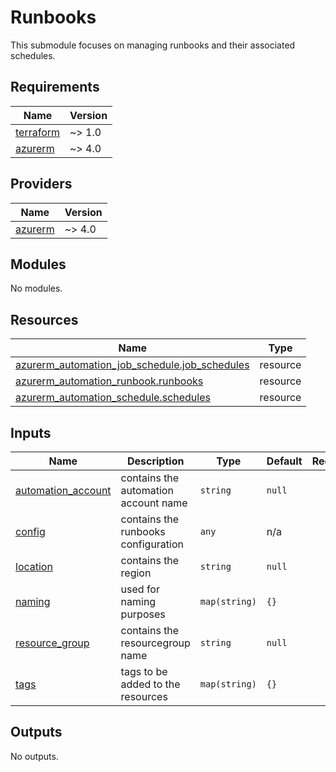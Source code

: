 # Runbooks

This submodule focuses on managing runbooks and their associated schedules.

<!-- BEGIN_TF_DOCS -->
## Requirements

| Name | Version |
|------|---------|
| <a name="requirement_terraform"></a> [terraform](#requirement\_terraform) | ~> 1.0 |
| <a name="requirement_azurerm"></a> [azurerm](#requirement\_azurerm) | ~> 4.0 |

## Providers

| Name | Version |
|------|---------|
| <a name="provider_azurerm"></a> [azurerm](#provider\_azurerm) | ~> 4.0 |

## Modules

No modules.

## Resources

| Name | Type |
|------|------|
| [azurerm_automation_job_schedule.job_schedules](https://registry.terraform.io/providers/hashicorp/azurerm/latest/docs/resources/automation_job_schedule) | resource |
| [azurerm_automation_runbook.runbooks](https://registry.terraform.io/providers/hashicorp/azurerm/latest/docs/resources/automation_runbook) | resource |
| [azurerm_automation_schedule.schedules](https://registry.terraform.io/providers/hashicorp/azurerm/latest/docs/resources/automation_schedule) | resource |

## Inputs

| Name | Description | Type | Default | Required |
|------|-------------|------|---------|:--------:|
| <a name="input_automation_account"></a> [automation\_account](#input\_automation\_account) | contains the automation account name | `string` | `null` | no |
| <a name="input_config"></a> [config](#input\_config) | contains the runbooks configuration | `any` | n/a | yes |
| <a name="input_location"></a> [location](#input\_location) | contains the region | `string` | `null` | no |
| <a name="input_naming"></a> [naming](#input\_naming) | used for naming purposes | `map(string)` | `{}` | no |
| <a name="input_resource_group"></a> [resource\_group](#input\_resource\_group) | contains the resourcegroup name | `string` | `null` | no |
| <a name="input_tags"></a> [tags](#input\_tags) | tags to be added to the resources | `map(string)` | `{}` | no |

## Outputs

No outputs.
<!-- END_TF_DOCS -->
